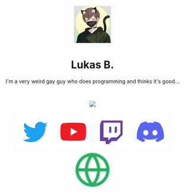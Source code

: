 
<p align="center">
    <img src="./resources/mypb.png" width="100">
</p>

<h1 align="center">Lukas B.</h1>
<p align="center">I'm a very weird gay guy who does programming and thinks it's good...</p>

<br />

<p align="center">
 <img src="https://github-readme-stats.vercel.app/api?username=iknow13&hide_title=true&count_private=false&show_icons=true&theme=github_dark&hide_border=true&bg_color=00000000"/>
</p>

<p float="left" align="center">
    <a href="https://twitter.com/iknow13O" title="Twitter"><img src="./resources/Twitter.svg" width="100"></a>
    <a href="https://www.youtube.com/c/iknow13-gay" title="YouTube"><img src="./resources/YouTube.svg" width="100"></a>
    <a href="https://twitch.tv/iknow13" title="Twitch"><img src="./resources/Twitch.svg" width="100"></a>
    <a href="https://discord.gg/jR2uEvXwHc" title="Discord"><img src="./resources/Discord.svg" width="100"></a>
    <a href="https://iknow13.de/" title="My Website"><img src="./resources/Website.svg" width="100"></a>
</p>